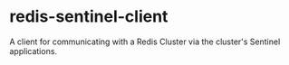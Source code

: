 redis-sentinel-client
=====================

A client for communicating with a Redis Cluster via the cluster's Sentinel applications.
